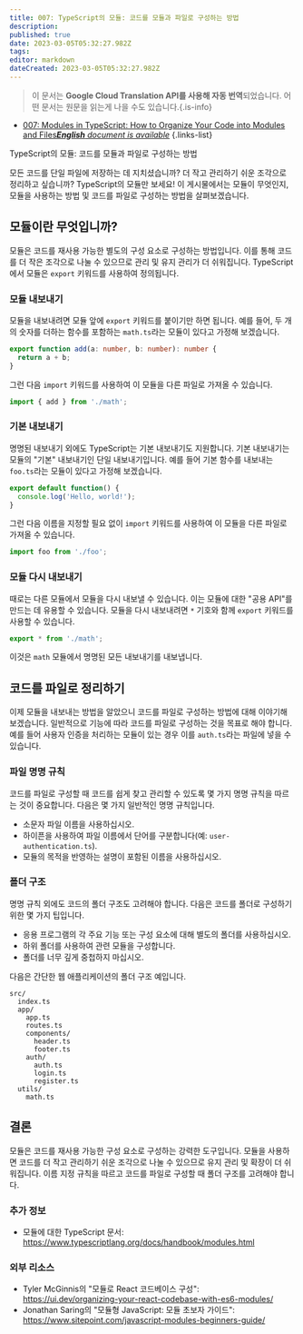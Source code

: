 ```yaml
---
title: 007: TypeScript의 모듈: 코드를 모듈과 파일로 구성하는 방법
description: 
published: true
date: 2023-03-05T05:32:27.982Z
tags: 
editor: markdown
dateCreated: 2023-03-05T05:32:27.982Z
---
```


> 이 문서는 **Google Cloud Translation API를 사용해 자동 번역**되었습니다.
어떤 문서는 원문을 읽는게 나을 수도 있습니다.{.is-info}



- [007: Modules in TypeScript: How to Organize Your Code into Modules and Files***English** document is available*](/en/Knowledge-base/TypeScript/Learning/007-modules-in-typescript-how-to-organize-your-code-into-modules-and-files)
{.links-list}


TypeScript의 모듈: 코드를 모듈과 파일로 구성하는 방법

모든 코드를 단일 파일에 저장하는 데 지치셨습니까? 더 작고 관리하기 쉬운 조각으로 정리하고 싶습니까? TypeScript의 모듈만 보세요! 이 게시물에서는 모듈이 무엇인지, 모듈을 사용하는 방법 및 코드를 파일로 구성하는 방법을 살펴보겠습니다.

## 모듈이란 무엇입니까?

모듈은 코드를 재사용 가능한 별도의 구성 요소로 구성하는 방법입니다. 이를 통해 코드를 더 작은 조각으로 나눌 수 있으므로 관리 및 유지 관리가 더 쉬워집니다. TypeScript에서 모듈은 `export` 키워드를 사용하여 정의됩니다.

### 모듈 내보내기

모듈을 내보내려면 모듈 앞에 `export` 키워드를 붙이기만 하면 됩니다. 예를 들어, 두 개의 숫자를 더하는 함수를 포함하는 `math.ts`라는 모듈이 있다고 가정해 보겠습니다.

```typescript
export function add(a: number, b: number): number {
  return a + b;
}
```

그런 다음 `import` 키워드를 사용하여 이 모듈을 다른 파일로 가져올 수 있습니다.

```typescript
import { add } from './math';
```

### 기본 내보내기

명명된 내보내기 외에도 TypeScript는 기본 내보내기도 지원합니다. 기본 내보내기는 모듈의 "기본" 내보내기인 단일 내보내기입니다. 예를 들어 기본 함수를 내보내는 `foo.ts`라는 모듈이 있다고 가정해 보겠습니다.

```typescript
export default function() {
  console.log('Hello, world!');
}
```

그런 다음 이름을 지정할 필요 없이 `import` 키워드를 사용하여 이 모듈을 다른 파일로 가져올 수 있습니다.

```typescript
import foo from './foo';
```

### 모듈 다시 내보내기

때로는 다른 모듈에서 모듈을 다시 내보낼 수 있습니다. 이는 모듈에 대한 "공용 API"를 만드는 데 유용할 수 있습니다. 모듈을 다시 내보내려면 `*` 기호와 함께 `export` 키워드를 사용할 수 있습니다.

```typescript
export * from './math';
```

이것은 `math` 모듈에서 명명된 모든 내보내기를 내보냅니다.

## 코드를 파일로 정리하기

이제 모듈을 내보내는 방법을 알았으니 코드를 파일로 구성하는 방법에 대해 이야기해 보겠습니다. 일반적으로 기능에 따라 코드를 파일로 구성하는 것을 목표로 해야 합니다. 예를 들어 사용자 인증을 처리하는 모듈이 있는 경우 이를 `auth.ts`라는 파일에 넣을 수 있습니다.

### 파일 명명 규칙

코드를 파일로 구성할 때 코드를 쉽게 찾고 관리할 수 있도록 몇 가지 명명 규칙을 따르는 것이 중요합니다. 다음은 몇 가지 일반적인 명명 규칙입니다.

- 소문자 파일 이름을 사용하십시오.
- 하이픈을 사용하여 파일 이름에서 단어를 구분합니다(예: `user-authentication.ts`).
- 모듈의 목적을 반영하는 설명이 포함된 이름을 사용하십시오.

### 폴더 구조

명명 규칙 외에도 코드의 폴더 구조도 고려해야 합니다. 다음은 코드를 폴더로 구성하기 위한 몇 가지 팁입니다.

- 응용 프로그램의 각 주요 기능 또는 구성 요소에 대해 별도의 폴더를 사용하십시오.
- 하위 폴더를 사용하여 관련 모듈을 구성합니다.
- 폴더를 너무 깊게 중첩하지 마십시오.

다음은 간단한 웹 애플리케이션의 폴더 구조 예입니다.

```
src/
  index.ts
  app/
    app.ts
    routes.ts
    components/
      header.ts
      footer.ts
    auth/
      auth.ts
      login.ts
      register.ts
  utils/
    math.ts
```

## 결론

모듈은 코드를 재사용 가능한 구성 요소로 구성하는 강력한 도구입니다. 모듈을 사용하면 코드를 더 작고 관리하기 쉬운 조각으로 나눌 수 있으므로 유지 관리 및 확장이 더 쉬워집니다. 이름 지정 규칙을 따르고 코드를 파일로 구성할 때 폴더 구조를 고려해야 합니다.

### 추가 정보

- 모듈에 대한 TypeScript 문서: https://www.typescriptlang.org/docs/handbook/modules.html

### 외부 리소스

- Tyler McGinnis의 "모듈로 React 코드베이스 구성": https://ui.dev/organizing-your-react-codebase-with-es6-modules/
- Jonathan Saring의 "모듈형 JavaScript: 모듈 초보자 가이드": https://www.sitepoint.com/javascript-modules-beginners-guide/
